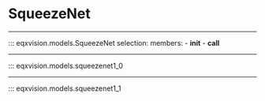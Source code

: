 # SqueezeNet

---

::: eqxvision.models.SqueezeNet
    selection:
        members:
            - __init__
            - __call__

---


::: eqxvision.models.squeezenet1_0


---


::: eqxvision.models.squeezenet1_1
